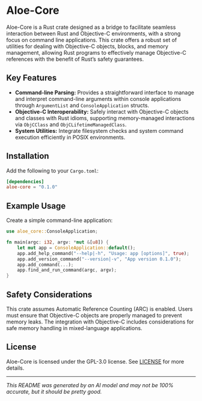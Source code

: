 # Aloe-Core

Aloe-Core is a Rust crate designed as a bridge to facilitate seamless interaction between Rust and Objective-C environments, with a strong focus on command line applications. This crate offers a robust set of utilities for dealing with Objective-C objects, blocks, and memory management, allowing Rust programs to effectively manage Objective-C references with the benefit of Rust’s safety guarantees.

## Key Features
- **Command-line Parsing:** Provides a straightforward interface to manage and interpret command-line arguments within console applications through `ArgumentList` and `ConsoleApplication` structs.
- **Objective-C Interoperability:** Safely interact with Objective-C objects and classes with Rust idioms, supporting memory-managed interactions via `ObjCClass` and `ObjCLifetimeManagedClass`.
- **System Utilities:** Integrate filesystem checks and system command execution efficiently in POSIX environments.

## Installation
Add the following to your `Cargo.toml`:
```toml
[dependencies]
aloe-core = "0.1.0"
```

## Example Usage
Create a simple command-line application:
```rust
use aloe_core::ConsoleApplication;

fn main(argc: i32, argv: *mut &[u8]) {
    let mut app = ConsoleApplication::default();
    app.add_help_command("--help|-h", "Usage: app [options]", true);
    app.add_version_command("--version|-v", "App version 0.1.0");
    app.add_command(...);
    app.find_and_run_command(argc, argv);
}
```

## Safety Considerations
This crate assumes Automatic Reference Counting (ARC) is enabled. Users must ensure that Objective-C objects are properly managed to prevent memory leaks. The integration with Objective-C includes considerations for safe memory handling in mixed-language applications.

## License
Aloe-Core is licensed under the GPL-3.0 license. See [LICENSE](./LICENSE) for more details.

---

*This README was generated by an AI model and may not be 100% accurate, but it should be pretty good.*
